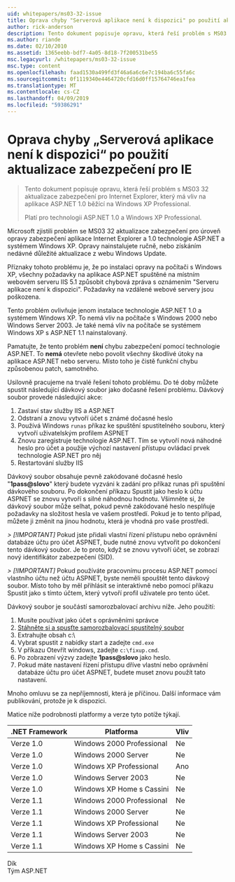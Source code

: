 ```yaml
---
uid: whitepapers/ms03-32-issue
title: Oprava chyby "Serverová aplikace není k dispozici" po použití aktualizace zabezpečení pro IE | Dokumentace Microsoftu
author: rick-anderson
description: Tento dokument popisuje opravu, která řeší problém s MS03 32 aktualizace zabezpečení pro Internet Explorer, který má vliv na aplikace ASP.NET 1.0 běžící na Wi...
ms.author: riande
ms.date: 02/10/2010
ms.assetid: 1365eebb-bdf7-4a05-8d18-7f200531be55
msc.legacyurl: /whitepapers/ms03-32-issue
msc.type: content
ms.openlocfilehash: faad1530a499fd3f46a6a6c6e7c194ba6c55fa6c
ms.sourcegitcommit: 0f1119340e4464720cfd16d0ff15764746ea1fea
ms.translationtype: MT
ms.contentlocale: cs-CZ
ms.lasthandoff: 04/09/2019
ms.locfileid: "59386291"
---
```

# <a name="fix-for-server-application-unavailable-error-after-applying-security-update-for-ie"></a>Oprava chyby „Serverová aplikace není k dispozici“ po použití aktualizace zabezpečení pro IE

> Tento dokument popisuje opravu, která řeší problém s MS03 32 aktualizace zabezpečení pro Internet Explorer, který má vliv na aplikace ASP.NET 1.0 běžící na Windows XP Professional.
> 
> Platí pro technologii ASP.NET 1.0 a Windows XP Professional.


Microsoft zjistili problém se MS03 32 aktualizace zabezpečení pro úroveň opravy zabezpečení aplikace Internet Explorer a 1.0 technologie ASP.NET a systémem Windows XP. Opravy nainstalujete ručně, nebo získáním nedávné důležité aktualizace z webu Windows Update.

Příznaky tohoto problému je, že po instalaci opravy na počítači s Windows XP, všechny požadavky na aplikace ASP.NET spuštěné na místním webovém serveru IIS 5.1 způsobit chybová zpráva s oznámením "Serveru aplikace není k dispozici". Požadavky na vzdálené webové servery jsou poškozena.

Tento problém ovlivňuje jenom instalace technologie ASP.NET 1.0 a systémem Windows XP. To nemá vliv na počítače s Windows 2000 nebo Windows Server 2003. Je také nemá vliv na počítače se systémem Windows XP s ASP.NET 1.1 nainstalovaný.

Pamatujte, že tento problém **není** chybu zabezpečení pomocí technologie ASP.NET. To **nemá** otevřete nebo povolit všechny škodlivé útoky na aplikace ASP.NET nebo serveru. Místo toho je čistě funkční chybu způsobenou patch, samotného.

Usilovně pracujeme na trvalé řešení tohoto problému. Do té doby můžete spustit následující dávkový soubor jako dočasné řešení problému. Dávkový soubor provede následující akce:

1. Zastaví stav služby IIS a ASP.NET
2. Odstraní a znovu vytvoří účet s známé dočasné heslo
3. Používá Windows `runas` příkaz ke spuštění spustitelného souboru, který vytvoří uživatelským profilem ASPNET
4. Znovu zaregistruje technologie ASP.NET. Tím se vytvoří nová náhodné heslo pro účet a použije výchozí nastavení přístupu ovládací prvek technologie ASP.NET pro něj
5. Restartování služby IIS

Dávkový soubor obsahuje pevně zakódované dočasné heslo "<strong>1pass\@slovo</strong>" který budete vyzváni k zadání pro příkaz runas při spuštění dávkového souboru. Po dokončení příkazu Spustit jako heslo k účtu ASPNET se znovu vytvoří s silné náhodnou hodnotu. Všimněte si, že dávkový soubor může selhat, pokud pevně zakódované heslo nesplňuje požadavky na složitost hesla ve vašem prostředí. Pokud je to tento případ, můžete ji změnit na jinou hodnotu, která je vhodná pro vaše prostředí.

*> [!IMPORTANT]* Pokud jste přidali vlastní řízení přístupu nebo oprávnění databáze účtu pro účet ASPNET, bude nutné znovu vytvořit po dokončení tento dávkový soubor. Je to proto, když se znovu vytvoří účet, se zobrazí nový identifikátor zabezpečení (SID).

*> [!IMPORTANT]* Pokud používáte pracovnímu procesu ASP.NET pomocí vlastního účtu než účtu ASPNET, byste neměli spouštět tento dávkový soubor. Místo toho by měl přihlásit se interaktivně nebo pomocí příkazu Spustit jako s tímto účtem, který vytvoří profil uživatele pro tento účet.

Dávkový soubor je součástí samorozbalovací archivu níže. Jeho použití:

1. Musíte používat jako účet s oprávněními správce
2. [Stáhněte si a spusťte samorozbalovací spustitelný soubor](ms03-32-issue/_static/fixup1.exe)
3. Extrahujte obsah c:\
4. Vybrat spustit z nabídky start a zadejte `cmd.exe`
5. V příkazu Otevřít windows, zadejte `c:\fixup.cmd`.
6. Po zobrazení výzvy zadejte <strong>1pass\@slovo</strong> jako heslo.
7. Pokud máte nastavení řízení přístupu dříve vlastní nebo oprávnění databáze účtu pro účet ASPNET, budete muset znovu použít tato nastavení.

Mnoho omluvu se za nepříjemnosti, která je příčinou. Další informace vám publikování, protože je k dispozici.

Matice níže podrobnosti platformy a verze tyto potíže týkají.

| .NET Framework | Platforma | Vliv |
| --- | --- | --- |
| Verze 1.0 | Windows 2000 Professional | Ne |
| Verze 1.0 | Windows 2000 Server | Ne |
| Verze 1.0 | Windows XP Professional | Ano |
| Verze 1.0 | Windows Server 2003 | Ne |
| Verze 1.0 | Windows XP Home s Cassini | Ne |
| Verze 1.1 | Windows 2000 Professional | Ne |
| Verze 1.1 | Windows 2000 Server | Ne |
| Verze 1.1 | Windows XP Professional | Ne |
| Verze 1.1 | Windows Server 2003 | Ne |
| Verze 1.1 | Windows XP Home s Cassini | Ne |

Dík   
 Tým ASP.NET
